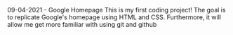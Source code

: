 09-04-2021 - Google Homepage
This is my first coding project! The goal is to replicate Google's homepage using HTML and CSS. Furthermore, it will allow me get more familiar with using git and github
